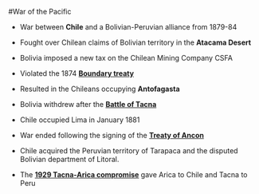#War of the Pacific

- War between **Chile** and a Bolivian-Peruvian alliance from 1879-84



- Fought over Chilean claims of Bolivian territory in the **Atacama Desert**



- Bolivia imposed a new tax on the Chilean Mining Company CSFA



- Violated the 1874 **[Boundary treaty](https://en.wikipedia.org/wiki/Boundary_Treaty_of_1874_between_Chile_and_Bolivia)**



- Resulted in the Chileans occupying **Antofagasta**



- Bolivia withdrew after the **[Battle of Tacna](https://en.wikipedia.org/wiki/Battle_of_Tacna)**



- Chile occupied Lima in January 1881



- War ended following the signing of the **[Treaty of Ancon](https://en.wikipedia.org/wiki/Treaty_of_Anc%C3%B3n)**



- Chile acquired the Peruvian territory of Tarapaca and the disputed Bolivian department of Litoral.



- The **[1929 Tacna-Arica compromise](https://en.wikipedia.org/wiki/Tacna%E2%80%93Arica_compromise)** gave Arica to Chile and Tacna to Peru